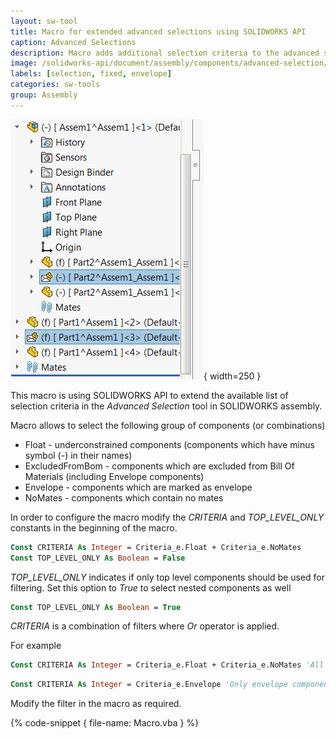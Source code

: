 ```yaml
---
layout: sw-tool
title: Macro for extended advanced selections using SOLIDWORKS API
caption: Advanced Selections
description: Macro adds additional selection criteria to the advanced selection tool allowing to select components which are excluded from bom, envelope, float etc.
image: /solidworks-api/document/assembly/components/advanced-selection/filtered-components-selection.png
labels: [selection, fixed, envelope]
categories: sw-tools
group: Assembly
---
```

![Envelope components selected in the feature manager tree](filtered-components-selection.png){ width=250 }

This macro is using SOLIDWORKS API to extend the available list of selection criteria in the *Advanced Selection* tool in SOLIDWORKS assembly.

Macro allows to select the following group of components (or combinations)

* Float - underconstrained components (components which have minus symbol (-) in their names)
* ExcludedFromBom - components which are excluded from Bill Of Materials (including Envelope components)
* Envelope - components which are marked as envelope
* NoMates - components which contain no mates

In order to configure the macro modify the *CRITERIA*  and *TOP_LEVEL_ONLY* constants in the beginning of the macro.

~~~ vb
Const CRITERIA As Integer = Criteria_e.Float + Criteria_e.NoMates
Const TOP_LEVEL_ONLY As Boolean = False
~~~

*TOP_LEVEL_ONLY* indicates if only top level components should be used for filtering. Set this option to *True* to select nested components as well

~~~ vb
Const TOP_LEVEL_ONLY As Boolean = True
~~~

*CRITERIA* is a combination of filters where *Or* operator is applied.

For example

~~~ vb
Const CRITERIA As Integer = Criteria_e.Float + Criteria_e.NoMates 'All float components or components with no mates wil be selected
~~~

~~~ vb
Const CRITERIA As Integer = Criteria_e.Envelope 'Only envelope components will be selected
~~~

Modify the filter in the macro as required.

{% code-snippet { file-name: Macro.vba } %}
